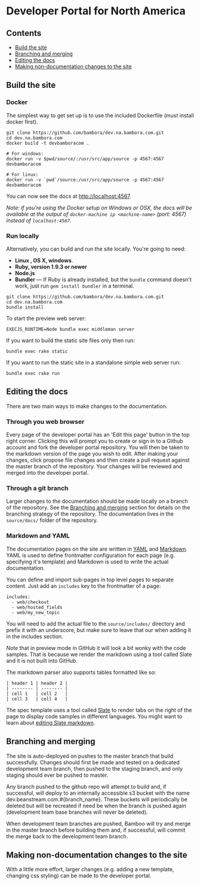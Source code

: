 # Developer Portal for North America 

## Contents

* [Build the site](#build-the-site)
* [Branching and merging](#branching-and-merging)
* [Editing the docs](#editing-the-docs)
* [Making non-documentation changes to the site](#making-non-documentation-changes-to-the-site)

## Build the site 

### Docker 

The simplest way to get set up is to use the included Dockerfile (must install docker first).

```shell 
git clone https://github.com/bambora/dev.na.bambora.com.git
cd dev.na.bambora.com
docker build -t devbamboracom .

# For windows: 
docker run -v $pwd/source/:/usr/src/app/source -p 4567:4567 devbamboracom

# For linux:  
docker run -v `pwd`/source:/usr/src/app/source -p 4567:4567 devbamboracom 
```

You can now see the docs at <http://localhost:4567>. 

*Note: if you're using the Docker setup on Windows or OSX, the docs will be
available at the output of `docker-machine ip <machine-name>` (port: 4567) instead of `localhost:4567`.*

### Run locally 

Alternatively, you can build and run the site locally. You're going to need: 

 - **Linux , OS X, windows**.
 - **Ruby, version 1.9.3 or newer**
 - **Node.js**
 - **Bundler** — If Ruby is already installed, but the `bundle` command doesn't work, just run `gem install bundler` in a terminal.


```shell
git clone https://github.com/bambora/dev.na.bambora.com.git
cd dev.na.bambora.com
bundle install 
```

To start the preview web server:

```shell 
EXECJS_RUNTIME=Node bundle exec middleman server
```

If you want to build the static site files only then run: 

```shell
bundle exec rake static 
```

If you want to run the static site in a standalone simple web server run: 

```shell
bundle exec rake run 
```

## Editing the docs
 
There are two main ways to make changes to the documentation.


### Through you web browser 

Every page of the developer portal has an 'Edit this page' button in the top right corner. Clicking this will prompt you to create or sign in to a Github account and fork the developer portal repository. You will then be taken to the markdown version of the page you wish to edit. After making your changes, click propose file changes and then create a pull request against the master branch of the repository. Your changes will be reviewed and merged into the developer portal.  


### Through a git branch 

Larger changes to the documentation should be made locally on a branch of the repository. See the [Branching and merging](#branching-and-merging) section for details on the branching strategy of the repository. The documentation lives in the `source/docs/` folder of the repository.


### Markdown and YAML

The documentation pages on the site are written in [YAML](https://learnxinyminutes.com/docs/yaml/) and [Markdown](http://commonmark.org/help/). YAML is used to define frontmatter configuration for each page (e.g. specifying it's template) and Markdown is used to write the actual documentation. 

You can define and import sub-pages in top level pages to separate content. Just add an `includes` key to the frontmatter of a page: 

```
includes:
  - web/checkout
  - web/hosted_fields
  - web/my_new_topic
```

You will need to add the actual file to the `source/includes/` directory and prefix it with an underscore, but make sure to leave that our when adding it in the includes section. 

*Note* that in preview mode in GitHub it will look a bit wonky with the code samples. That is because we render the markdown using a tool called Slate and it is not built into GitHub.

The markdown parser also supports tables formatted like so: 

```
| header 1 | header 2 |
| -------- | -------- |
| cell 1   | cell 2   |
| cell 3   | cell 4   |
```

The spec template uses a tool called [Slate](https://github.com/tripit/slate) to render tabs on the right of the page to display code samples in different languages. You might want to learn about [editing Slate markdown](https://github.com/tripit/slate/wiki/Markdown-Syntax).

## Branching and merging 

The site is auto-deployed on pushes to the master branch that build successfully. Changes should first be made and tested on a dedicated development team branch, then pushed to the staging branch, and only staging should ever be pushed to master.

Any branch pushed to the github repo will attempt to build and, if successful, will deploy to an internally accessible s3 bucket with the name dev.beanstream.com.#{branch_name}. These buckets will periodically be deleted but will be recreated if need be when the branch is pushed again (development team base branches will never be deleted).

When development team branches are pushed, Bamboo will try and merge in the master branch before building them and, if successful, will commit the merge back to the development team branch. 


## Making non-documentation changes to the site 

With a little more effort, larger changes (e.g. adding a new template, changing css styling) can be made to the developer portal.
